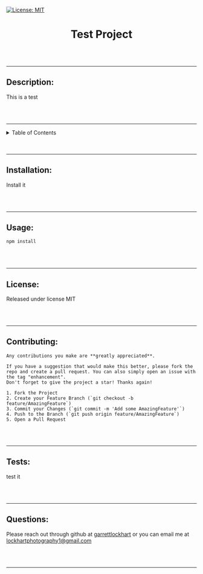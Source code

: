 <br />
<br />
<br />

[![License: MIT](https://img.shields.io/badge/License-MIT-yellow.svg)](https://opensource.org/licenses/MIT)

<h1 align="center" style="font-weight: bold" >Test Project</h1>

<br />
<br />

---

## Description:
This is a test

<br />
<br />

---

<details>
  <summary>Table of Contents</summary>
  <ol>
    <li><a href="#description">About The Project</a></li>
    <li><a href="#installation">Installation</a></li>
    <li><a href="#usage">Usage</a></li>
  </ol>
</details>

<br />
<br />

---

## Installation:
Install it

<br />
<br />

---

## Usage:
```md
npm install
```

<br />
<br />

---

## License:
Released under license MIT

<br />
<br />

---

## Contributing:

    Any contributions you make are **greatly appreciated**.

    If you have a suggestion that would make this better, please fork the repo and create a pull request. You can also simply open an issue with the tag "enhancement".
    Don't forget to give the project a star! Thanks again!
    
    1. Fork the Project
    2. Create your Feature Branch (`git checkout -b feature/AmazingFeature`)
    3. Commit your Changes (`git commit -m 'Add some AmazingFeature'`)
    4. Push to the Branch (`git push origin feature/AmazingFeature`)
    5. Open a Pull Request

<br />
<br />

---

## Tests:
test it

<br />
<br />

---

## Questions:
Please reach out through github at <a href="https://github.com/garrettlockhart" target=_blank>garrettlockhart</a> or you can email me at lockhartphotography1@gmail.com

<br />
<br />
    
---


    